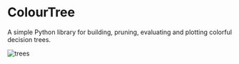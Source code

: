 # ColourTree
A simple Python library for building, pruning, evaluating and plotting colorful decision trees.



![trees](https://user-images.githubusercontent.com/89645136/141701331-943299b5-c012-47a9-a07d-a966cb9f0a4d.png)

